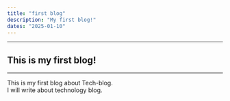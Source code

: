 ```yaml
---
title: "first blog"
description: "My first blog!"
dates: "2025-01-10"
---
```


---
## This is my first blog!
---

This is my first blog about Tech-blog.  
I will write about technology blog.  
